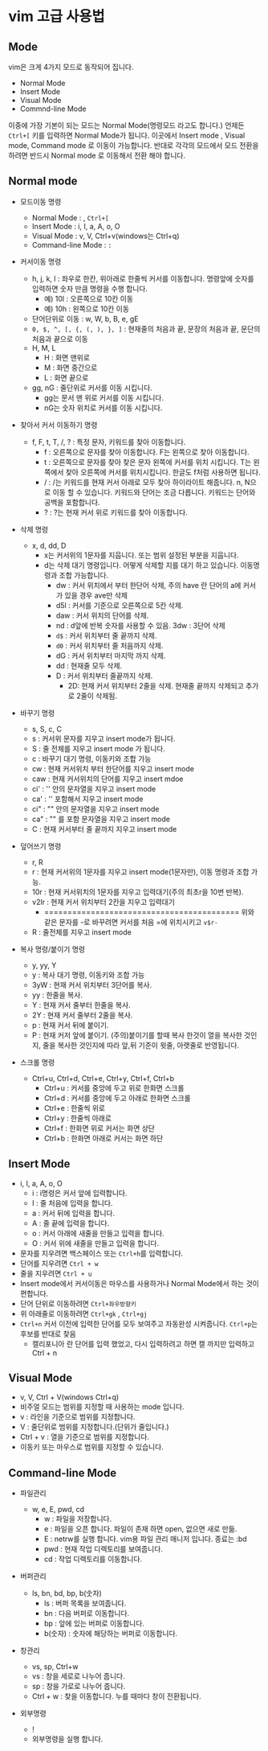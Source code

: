 # vim 고급 사용법

## Mode
vim은 크게 4가지 모드로 동작되어 집니다.  

- Normal Mode
- Insert Mode
- Visual Mode
- Commnd-line Mode

이중에 가장 기본이 되는 모드는 Normal Mode(명령모드 라고도 합니다.)
언제든 ``Ctrl+[`` 키를 입력하면 Normal Mode가 됩니다.
이곳에서 Insert mode , Visual mode, Command mode 로 이동이 가능합니다. 반대로 각각의 모드에서 모드 전환을 하려면 반드시 Normal mode 로 이동해서 전환 해야 합니다.

## Normal mode 
- 모드이동 명령
	- Normal Mode : <Esc>, ``Ctrl+[``
	- Insert Mode : i, I, a, A, o, O 
	- Visual Mode : v, V, Ctrl+v(windows는 Ctrl+q)
	- Command-line Mode : ``:``
- 커서이동 명령
	- h, j, k, l : 좌우로 한칸, 위아래로 한줄씩 커서를 이동합니다. 명령앞에 숫자를 입력하면 숫자 만큼 명령을 수행 합니다.
		- 예) 10l : 오른쪽으로 10칸 이동
		- 예) 10h : 왼쪽으로 10칸 이동
	- 단어단위로 이동 : w, W, b, B, e, gE
	- ``0, $, ^, [, {, (, ), }, ]`` : 현재줄의 처음과 끝, 문장의 처음과 끝, 문단의 처음과 끝으로 이동
	- H, M, L 
		- H : 화면 맨위로 
		- M : 화면 중간으로
		- L : 화면 끝으로
	- gg, nG : 줄단위로 커서를 이동 시킵니다.
		- gg는 문서 맨 위로 커서를 이동 시킵니다.
		- nG는 숫자 위치로 커서를 이동 시킵니다.
- 찾아서 커서 이동하기 명령
	- f, F, t, T, /, ? : 특정 문자, 키워드를 찾아 이동합니다.
		- f : 오른쪽으로 문자를 찾아 이동합니다. F는 왼쪽으로 찾아 이동합니다.
		- t : 오른쪽으로 문자를 찾아 찾은 문자 왼쪽에 커서를 위치 시킵니다. T는 왼쪽에서 찾아 오른쪽에 커서를 위치시킵니다. 한글도 f처럼 사용하면 됩니다.
		- / : /는 키워드를 현재 커서 아래로 모두 찾아 하이라이트 해줍니다. n, N으로 이동 할 수 있습니다. 키워드와 단어는 조금 다릅니다. 키워드는 단어와 공백을 포함합니다.
		- ? : ?는 현재 커서 위로 키워드를 찾아 이동합니다. 

- 삭제 명령
	- x, d, dd, D
		- x는 커서위의 1문자를 지웁니다. 또는 범위 설정된 부분을 지웁니다.
		- d는 삭제 대기 명령입니다. 어떻게 삭제할 지를 대기 하고 있습니다. 이동명령과 조합 가능합니다. 
			- dw : 커서 위치에서 부터 한단어 삭제, 주의 have 란 단어의 a에 커서가 있을 경우 ave만 삭제
			- d5l : 커서를 기준으로  오른쪽으로 5칸 삭제. 
			- daw : 커서 위치의 단어를 삭제. 
			- nd : d앞에 반복 숫자를 사용할 수 있음. 3dw : 3단어 삭제
			- ``d$`` : 커서 위치부터 줄 끝까지 삭제.
			- ``d0`` : 커서 위치부터 줄 처음까지 삭제.
			- dG : 커서 위치부터 마지막 까지 삭제.
			- dd : 현재줄 모두 삭제.
			- D : 커서 위치부터 줄끝까지 삭제.
				- 2D: 현재 커서 위치부터 2줄을 삭제. 현재줄 끝까지 삭제되고 추가로 2줄이 삭제됨.

- 바꾸기 명령
	- s, S, c, C
	- s : 커서위 문자를 지우고 insert mode가 됩니다.
	- S : 줄 전체를 지우고 insert mode 가 됩니다.
	- c : 바꾸기 대기 명령, 이동키와 조합 가능
	- cw : 현재 커서위치 부터 한단어를 지우고 insert mode
	- caw : 현재 커서위치의 단어를 지우고 insert mdoe
	- ci' : '' 안의 문자열을 지우고 insert mode
	- ca' : '' 포함해서 지우고 insert mode
	- ci" : "" 안의 문자열을 지우고 insert mode
	- ca" : "" 를 포함 문자열을 지우고 insert mode
	- C : 현재 커서부터 줄 끝까지 지우고 insert mode

- 덮어쓰기 명령
	- r, R
	- r : 현재 커서위의 1문자를 지우고 insert mode(1문자만), 이동 명령과 조합 가능.
	- 10r : 현재 커서위치의 1문자를 지우고 입력대기(주의 최초r을 10번 반복). 
	- v2lr : 현재 커서 위치부터 2칸을 지우고 입력대기
		- ==========================================
		 위와 같은 문자를 -로 바꾸려면
		 커서를 처음 =에 위치시키고 ``v$r-``
	- R : 줄전체를 지우고 insert mode

- 복사 명령/붙이기 명령
	- y, yy, Y
	- y : 복사 대기 명령, 이동키와 조합 가능
	- 3yW : 현재 커서 위치부터 3단어를 복사.
	- yy : 한줄을 복사.
	- Y : 현재 커서 줄부터 한줄을 복사.
	- 2Y : 현재 커서 줄부터 2줄을 복사.
	- p : 현재 커서 뒤에 붙이기.
	- P : 현재 커저 앞에 붙이기.
	(주의)붙이기를 할때 복사 한것이 열을 복사한 것인지, 줄을 복사한 것인지에 따라 앞,뒤 기준이 윗줄, 아랫줄로 반영됩니다.

- 스크롤 명령
	- Ctrl+u, Ctrl+d, Ctrl+e, Ctrl+y, Ctrl+f, Ctrl+b
		- Ctrl+u : 커서를 중앙에 두고 위로 한화면 스크롤
		- Ctrl+d : 커서를 중앙에 두고 아래로 한화면 스크롤
		- Ctrl+e : 한줄씩 위로
		- Ctrl+y : 한줄씩 아래로
		- Ctrl+f : 한화면 위로 커서는 화면 상단
		- Ctrl+b : 한화면 아래로 커서는 화면 하단

## Insert Mode
- i, I, a, A, o, O
	- i : i명령은 커서 앞에 입력합니다. 
	- I : 줄 처음에 입력을 합니다.
	- a : 커서 뒤에 입력을 합니다.
	- A : 줄 끝에 입력을 합니다.
	- o : 커서 아래에 새줄을 만들고 입력을 합니다.
	- O : 커서 위에 새줄을 만들고 입력을 합니다.
- 문자를 지우려면 백스페이스 또는 ``Ctrl+h``를 입력합니다.
- 단어를 지우려면 ``Ctrl + w``
- 줄을 지우려면 ``Ctrl + u``
- Insert mode에서 커서이동은 마우스를 사용하거나 Normal Mode에서 하는 것이 편합니다.
- 단어 단위로 이동하려면 ``Ctrl+좌우방향키``
- 위 아래줄로 이동하려면 ``Ctrl+gk`` , ``Ctrl+gj``
- ``Ctrl+n`` 커서 이전에 입력한 단어를 모두 보여주고 자동완성 시켜줍니다. ``Ctrl+p``는 후보를 반대로 찾음
	- 캘리포니아 란 단어를 입력 했었고, 다시 입력하려고 하면 캘 까지만 입력하고 Ctrl + n 

## Visual Mode
- v, V, Ctrl + V(windows Ctrl+q)
- 비주얼 모드는 범위를 지정할 때 사용하는 mode 입니다.
- v : 라인을 기준으로 범위를 지정합니다. 
- V : 줄단위로 범위를 지정합니다.(단위가 줄입니다.)
- Ctrl + v : 열을 기준으로 범위를 지정합니다.
- 이동키 또는 마우스로 범위를 지정할 수 있습니다.

## Command-line Mode

- 파일관리
	- w, e, E, pwd, cd 
		- w : 파일을 저장합니다.
		- e : 파일을 오픈 합니다. 파일이 존재 하면 open, 없으면 새로 만듦.
		- E : netrw를 실행 합니다. vim용 파일 관리 매니저 입니다. 종료는 :bd
		- pwd : 현재 작업 디렉토리를 보여줍니다.
		- cd : 작업 디렉토리를 이동합니다.
- 버퍼관리
	- ls, bn, bd, bp, b(숫자)
		- ls : 버퍼 목록을 보여줍니다.
		- bn : 다음 버퍼로 이동합니다.
		- bp : 앞에 있는 버퍼로 이동합니다.
		- b(숫자) : 숫자에 해당하는 버퍼로 이동합니다. 

- 창관리
	- vs, sp, Ctrl+w
	- vs : 창을 세로로 나누어 줍니다.
	- sp : 창을 가로로 나누어 줍니다.
	- Ctrl + w : 찾을 이동합니다. 누를 때마다 창이 전환됩니다.

- 외부명령
	- !
	- 외부명령을 실행 합니다.
